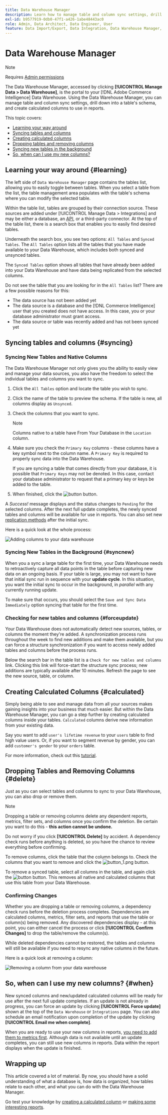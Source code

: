 ```yaml
---
title: Data Warehouse Manager
description: Learn how to manage table and column sync settings, drill down into a table's schema, and create calculated columns to use in reports.
exl-id: b9577919-0db0-47f1-a426-1abe48443ac0
role: Admin, Data Architect, Data Engineer, User
feature: Data Import/Export, Data Integration, Data Warehouse Manager, Commerce Tables
---
```

# Data Warehouse Manager

>[!NOTE]
>
>Requires [Admin permissions](../../administrator/user-management/user-management.md)

The Data Warehouse Manager, accessed by clicking **[!UICONTROL Manage Data > Data Warehouse]**, is the portal to your [!DNL Adobe Commerce Intelligence] Data Warehouse. Using the Data Warehouse Manager, you can manage table and column sync settings, drill down into a table's schema, and create calculated columns to use in reports. 

This topic covers:

* [Learning your way around](#learning)
* [Syncing tables and columns](#syncing)
* [Creating calculated columns](#calculated)
* [Dropping tables and removing columns](#delete)
* [Syncing new tables in the background](#syncnew)
* [So, when can I use my new columns?](#when)

## Learning your way around {#learning}

The left side of `Data Warehouse Manager` page contains the tables list, allowing you to easily toggle between tables. When you select a table from the list, the table management area populates with the table's schema where you can modify the selected table.

Within the table list, tables are grouped by their connection source. These sources are added under [!UICONTROL Manage Data > Integrations] and may be either a database, an [API](https://developer.adobe.com/commerce/services/reporting/), or a third-party connector. At the top of the table list, there is a search box that enables you to easily find desired tables.

Underneath the search box, you see two options: `All Tables` and `Synced Tables`. The `All Tables` option lists all the tables that you have made available to your Data Warehouse, which includes both synced and unsynced tables.

The `Synced Tables` option shows all tables that have already been added into your Data Warehouse and have data being replicated from the selected columns.

Do not see the table that you are looking for in the `All Tables` list? There are a few possible reasons for this:

* The data source has not been added yet
* The data source is a database and the [!DNL Commerce Intelligence] user that you created does not have access. In this case, you or your database administrator must grant access.
* The data source or table was recently added and has not been synced yet

## Syncing tables and columns {#syncing}

### Syncing New Tables and Native Columns

The Data Warehouse Manager not only gives you the ability to easily view and manage your data sources, you also have the freedom to select the individual tables and columns you want to sync.

1. Click the `All Tables` option and locate the table you wish to sync.
1. Click the name of the table to preview the schema. If the table is new, all columns display as `Unsynced`.
1. Check the columns that you want to sync. 

   >[!NOTE]
   >
   >Columns native to a table have From Your Database in the `Location` column.

1. Make sure you check the `Primary Key` columns - these columns have a key symbol next to the column name. A `Primary Key` is required to properly sync data into the Data Warehouse.

    If you are syncing a table that comes directly from your database, it is possible that `Primary Keys` may not be denoted. In this case, contact your database administrator to request that a primary key or keys be added to the table.
1. When finished, click the ![button](../../assets/button.png) button.

A *Success!* message displays and the status changes to `Pending` for the selected columns. After the next full update completes, the newly synced tables and columns will be available for use in reports. You can also set new [replication methods](./cfg-replication-methods.md) after the initial sync.

Here is a quick look at the whole process:

![Adding columns to your data warehouse](../../assets/DW_sync.gif)

### Syncing New Tables in the Background {#syncnew}

When you a sync a large table for the first time, your Data Warehouse needs to retroactively capture all data points in the table before capturing new data on an ongoing basis. If your table is large, you may not want to have that initial sync run in sequence with your **update cycle**. In this situation, you want the initial sync to occur in the background, in *parallel* with any currently running update.

To make sure that occurs, you should select the `Save and Sync Data Immediately` option syncing that table for the first time.

### Checking for new tables and columns {#forceupdate}

Your Data Warehouse does not automatically detect new sources, tables, or columns the moment they're added. A synchronization process runs throughout the week to find new additions and make them available, but you can force a structure synchronization if you want to access newly added tables and columns before the process runs.

Below the search bar in the table list is a `Check for new tables and columns` link. Clicking this link will force-start the structure sync process; new additions are typically available after 10 minutes. Refresh the page to see the new source, table, or column.

## Creating Calculated Columns {#calculated}

Simply being able to see and manage data from all your sources makes gaining insights into your business that much easier. But within the Data Warehouse Manager, you can go a step further by creating calculated columns inside your tables. `Calculated` columns derive new information from your existing data.

Say you want to add `user's lifetime revenue` to your `users` table to find high value users. Or, if you want to segment revenue by gender, you can add `customer's gender` to your `orders` table.

For more information, check out this [tutorial](../../data-analyst/data-warehouse-mgr/creating-calculated-columns.md).

## Dropping Tables and Removing Columns {#delete}

Just as you can select tables and columns to sync to your Data Warehouse, you can also drop or remove them. 

>[!NOTE]
>
>Dropping a table or removing columns delete any dependent reports, metrics, filter sets, and columns once you confirm the deletion. Be certain you want to do this - **this action cannot be undone.**

Do not worry if you click **[!UICONTROL Delete]** by accident. A dependency check runs before anything is deleted, so you have the chance to review everything before confirming.

To remove columns, click the table that the column belongs to. Check the columns that you want to remove and click the ![button\_1.png](../../assets/button_1.png) button.

To remove a synced table, select all columns in the table, and again click the ![button](../../assets/button_1.png) button. This removes all native and calculated columns that use this table from your Data Warehouse.

### Confirming Changes

Whether you are dropping a table or removing columns, a dependency check runs before the deletion process completes. Dependencies are calculated columns, metrics, filter sets, and reports that use the table or column(s) being removed. Any discovered dependencies display - at this point, you can either cancel the process or click **[!UICONTROL Confirm Changes]** to drop the table/remove the column(s).

While deleted dependencies cannot be restored, the tables and columns will still be available if you need to resync any native columns in the future.

Here is a quick look at removing a column:

![Removing a column from your data warehouse](../../assets/DW_delete.gif)

## So, when can I use my new columns? {#when}

New synced columns and new/updated calculated columns will be ready for use after the next full update completes. If an update is not already in progress, you can force an update by clicking **[!UICONTROL Force update]** shown at the top of the `Data Warehouse` or `Integrations` page. You can also schedule an email notification upon completion of the update by clicking **[!UICONTROL Email me when complete]**.

When you are ready to use your new columns in reports, [you need to add them to metrics first](../data-warehouse-mgr/manage-data-dimensions-metrics.md). Although data is not available until an update completes, you can still use new columns in reports. Data within the report displays when the update is finished.

## Wrapping up

This article covered a lot of material. By now, you should have a solid understanding of what a database is, how data is organized, how tables relate to each other, and what you can do with the Data Warehouse Manager.

Go test your knowledge by [creating a calculated column](../data-warehouse-mgr/creating-calculated-columns.md) or [making some interesting reports](../../tutorials/using-visual-report-builder.md).
